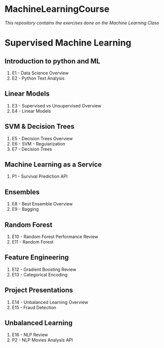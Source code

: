 # MachineLearningCourse
*This repository contains the exercises done on the Machine Learning Class*

# Supervised Machine Learning
## Introduction to python and ML
1. E1 - Data Science Overview
2. E2 - Python Text Analysis

## Linear Models
1. E3 - Supervised vs Unsupervised Overview
2. E4 - Linear Models

## SVM & Decision Trees
1. E5 - Decision Trees Overview
2. E6 - SVM - Regularization
3. E7 - Decision Trees

## Machine Learning as a Service
1. P1 - Survival Prediction API

## Ensembles
1. E8 - Best Ensemble Overview
2. E9 - Bagging

## 	Random Forest
1. E10 - Random Forest Performance Review
2. E11 - Random Forest

## Feature Engineering
1. E12 - Gradient Boosting Review
2. E13 - Categorical Encoding

## Project Presentations
1. E14 - Unbalanced Learning Overview
2. E15 - Fraud Detection

## Unbalanced Learning
1. E16 - NLP Review
2. P2 - NLP Movies Analysis API
